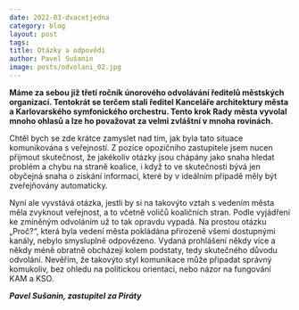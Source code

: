 ```yaml
---
date: 2022-03-dvacetjedna
category: blog
layout: post
tags: 
title: Otázky a odpovědi
author: Pavel Sušanin
image: posts/odvolani_02.jpg
---
```

**Máme za sebou již třetí ročník únorového odvolávání ředitelů městských organizací. Tentokrát se terčem stali ředitel Kanceláře architektury města a Karlovarského symfonického orchestru. Tento krok Rady města vyvolal mnoho ohlasů a lze ho považovat za velmi zvláštní v mnoha rovinách.**

Chtěl bych se zde krátce zamyslet nad tím, jak byla tato situace komunikována s veřejností. Z pozice opozičního zastupitele jsem nucen přijmout skutečnost, že jakékoliv otázky jsou chápány jako snaha hledat problém a chybu na straně koalice, i když to ve skutečnosti bývá jen obyčejná snaha o získání informací, které by v ideálním případě měly být zveřejňovány automaticky.

Nyní ale vyvstává otázka, jestli by si na takovýto vztah s vedením města měla zvyknout veřejnost, a to včetně voličů koaličních stran. Podle vyjádření ke zmíněným odvoláním už to tak opravdu vypadá. Na prostou otázku „Proč?“, která byla vedení města pokládána přirozeně všemi dostupnými kanály, nebylo smysluplně odpovězeno. Vydaná prohlášení někdy více a někdy méně obratně obcházejí kolem podstaty, tedy skutečného důvodu odvolání. Nevěřím, že takovýto styl komunikace může připadat správný komukoliv, bez ohledu na politickou orientaci, nebo názor na fungování KAM a KSO.

***Pavel Sušanin, zastupitel za Piráty***
